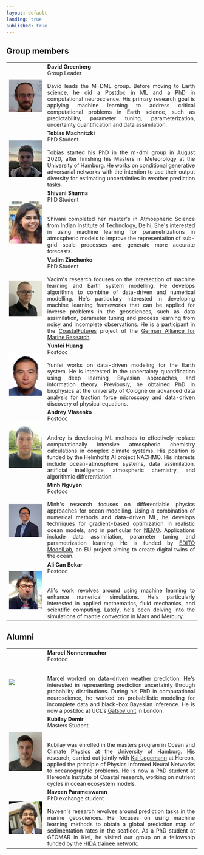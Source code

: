 ```yaml
---
layout: default
landing: true
published: true
---
```


## Group members
 <table border="0" style="width:100%; border-spacing: 10px">
  <colgroup>
    <col style="width:20%">
    <col>
  </colgroup>
  <tr>
    <td style="vertical-align:middle">
      <img align="center" src="dg.jpg" width="100%" style="margin: 0px 0px 0px 0px">
    </td>
    <td style="vertical-align:top; text-align:justify">
      <strong>David Greenberg</strong>
      <br/>
      Group Leader
      <br/><br/>
      David leads the M-DML group. Before moving to Earth science, he did a Postdoc in ML and a PhD in computational neuroscience.
      His primary research goal is applying machine learning to address critical computational problems in Earth science, such as predictability, parameter tuning, parameterization, uncertainty quantification and data assimilation. 
    </td>
  </tr>

  <tr>
    <td style="vertical-align:middle">
      <img align="center" src="tobi.png" width="100%" style="margin: 0px 0px 0px 0px">
    </td>
    <td style="vertical-align:top; text-align:justify">
      <strong>Tobias Machnitzki</strong><br/>
      PhD Student<br/><br/>
      Tobias started his PhD in the m-dml group in August 2020, after finishing his Masters in Meteorology at the University of Hamburg. 
      He works on conditional generative adversarial networks with the intention to use their output diversity for estimating uncertainties 
      in weather prediction tasks.
    </td>
  </tr>  

  <tr>
    <td style="vertical-align:middle">
      <img align="center" src="Shivani.jpg" width="100%" style="margin: 0px 0px 0px 0px">
    </td>
    <td style="vertical-align:top; text-align:justify">
      <strong>Shivani Sharma</strong><br/>
      PhD Student<br/><br/><br/>
      Shivani completed her master's in Atmospheric Science from Indian Institute of Technology, Delhi. She's interested in using machine learning for parametrizations in atmospheric models to improve the representation of sub-grid scale processes and generate more accurate forecasts.
    </td>
  </tr>
  
  <tr>
    <td style="vertical-align:middle">
      <img align="center" src="vadim.jpg" width="100%" style="margin: 0px 0px 0px 0px">
    </td>
    <td style="vertical-align:top; text-align:justify">
      <strong>Vadim Zinchenko</strong><br/>
      PhD Student<br/><br/>
      Vadim's research focuses on the intersection of machine learning and Earth system modelling. He develops algorithms to combine of data-driven and numerical modelling. He's particulary interested in developing machine learning frameworks that can be applied for inverse problems in the geosciences, such as data assimilation, parameter tuning and process learning from noisy and incomplete observations. He is a participant in the <a href="https://www.coastalfutures.de/index.php.en">CoastalFutures</a> project of the <a href="https://www.allianz-meeresforschung.de/en/">German Alliance for Marine Research</a>.
    </td>
  </tr>

  <tr>
    <td style="vertical-align:middle">
      <img align="center" src="Yunfei.jpg" width="100%" style="margin: 0px 0px 0px 0px">
    </td>
    <td style="vertical-align:top; text-align:justify">
      <strong>Yunfei Huang</strong><br/>
      Postdoc<br/><br/>
      Yunfei works on data-driven modeling for the Earth system. He is interested in the uncertainty quantification using deep learning, Bayesian approaches, and information theory. Previously, he obtained PhD in biophysics at the university of Cologne on advanced data analysis for traction force microscopy and data-driven discovery of physical equations.
    </td>
  </tr>

  <tr>
    <td style="vertical-align:middle">
      <img align="center" src="andrey.png" width="100%" style="margin: 0px 0px 0px 0px">
    </td>
    <td style="vertical-align:top; text-align:justify">
      <strong>Andrey Vlasenko</strong><br/>
      Postdoc<br/><br/><br/>
      Andrey is developing ML methods to effectively replace computationally intensive atmospheric chemistry calculations in complex climate systems. His position is funded by the Helmholtz AI project NACHMO. His interests include ocean-atmosphere systems, data assimilation, artificial intelligence, atmospheric chemistry, and algorithmic differentiation.
    </td>
  </tr>
  
  <tr>
    <td style="vertical-align:middle">
      <img align="center" src="minh.png" width="100%" style="margin: 0px 0px 0px 0px">
    </td>
    <td style="vertical-align:top; text-align:justify">
      <strong>Minh Nguyen</strong><br/>
      Postdoc<br/><br/>
      Minh's research focuses on differentiable physics approaches for ocean modelling. Using a combination of numerical methods and data-driven ML, he develops techniques for gradient-based optimization in realistic ocean models, and in particular for <a href="https://www.nemo-ocean.eu">NEMO</a>. Applications include data assimiliation, parameter tuning and parametrization learning. He is funded by <a href="https://www.edito-modellab.eu">EDITO ModelLab</a>, an EU project aiming to create digital twins of the ocean.
    </td>
  </tr>

<tr>
    <td style="vertical-align:middle">
      <img align="center" src="alican.jpg" width="100%" style="margin: 0px 0px 0px 0px">
    </td>
    <td style="vertical-align:top; text-align:justify">
      <strong>Ali Can Bekar</strong><br/>
      Postdoc<br/><br/><br/>
      Ali's work revolves around using machine learning to enhance numerical simulations. He's particularly interested in applied mathematics, fluid mechanics, and scientific computing. Lately, he's been delving into the simulations of mantle convection in Mars and Mercury.
    </td>
  </tr>

</table> 


## Alumni
 <table border="0" style="width:100%; border-spacing: 10px">
  <colgroup>
    <col style="width:20%">
    <col>
  </colgroup>

  <tr>
    <td style="vertical-align:middle">
      <img align="center" src="marcel.png" width="100%" style="margin: 0px 0px 0px 0px">
    </td>
    <td style="vertical-align:top; text-align:justify">
      <strong>Marcel Nonnenmacher</strong><br/>
      Postdoc<br/><br/><br/>
      Marcel worked on data-driven weather prediction. He's interested in representing prediction uncertainty through 
probability distributions. During his PhD in computational neuroscience, he worked on probabilistic modeling for 
incomplete data and black-box Bayesian inference. He is now a postdoc at UCL's <a href = "https://www.ucl.ac.uk/gatsby/gatsby-computational-neuroscience-unit">Gatsby unit</a> in London.
    </td>
  </tr> 

  <tr>
    <td style="vertical-align:middle">
      <img align="center" src="Kubi.jpeg" width="100%" style="margin: 0px 0px 0px 0px">
    </td>
    <td style="vertical-align:top; text-align:justify">
      <strong>Kubilay Demir</strong><br/>
      Masters Student<br/><br/><br/>
      Kubilay was enrolled in the masters program in Ocean and Climate Physics at the University of Hamburg. His research, carried out jointly with <a href = "https://hereon.de/institutes/coastal_systems_analysis_modeling/matter_transport_ecosystem_dynamics/team/098744/index.php.en">Kai Logemann</a> at Hereon, applied the principle of Physics Informed Neural Networks to oceanographic problems. He is now a PhD student at Hereon's Institute of Coastal research, working on nutrient cycles in ocean ecosystem models.
    </td>
  </tr>

  <tr>
    <td style="vertical-align:middle">
      <img align="center" src="naveen.png" width="100%" style="margin: 0px 0px 0px 0px">
    </td>
    <td style="vertical-align:top; text-align:justify">
      <strong>Naveen Parameswaran</strong><br/>
      PhD exchange student<br/><br/>
      Naveen's research revolves around prediction tasks in the marine geosciences. He focuses on using machine learning methods to obtain a global prediction map of sedimentation rates in the seafloor. As a PhD student at GEOMAR in Kiel, he visited our group on a fellowship funded by the <a href="https://www.helmholtz-hida.de/en/new-horizons/trainee-network/">HIDA trainee network</a>.
    </td>
  </tr>

 
</table> 


